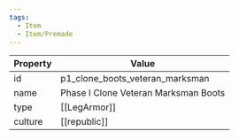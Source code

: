 ```yaml
---
tags:
  - Item
  - Item/Premade
---
```


| Property | Value                                |
| -------- | ------------------------------------ |
| id       | p1_clone_boots_veteran_marksman      |
| name     | Phase I Clone Veteran Marksman Boots |
| type     | [[LegArmor]]                         |
| culture  | [[republic]]                |


